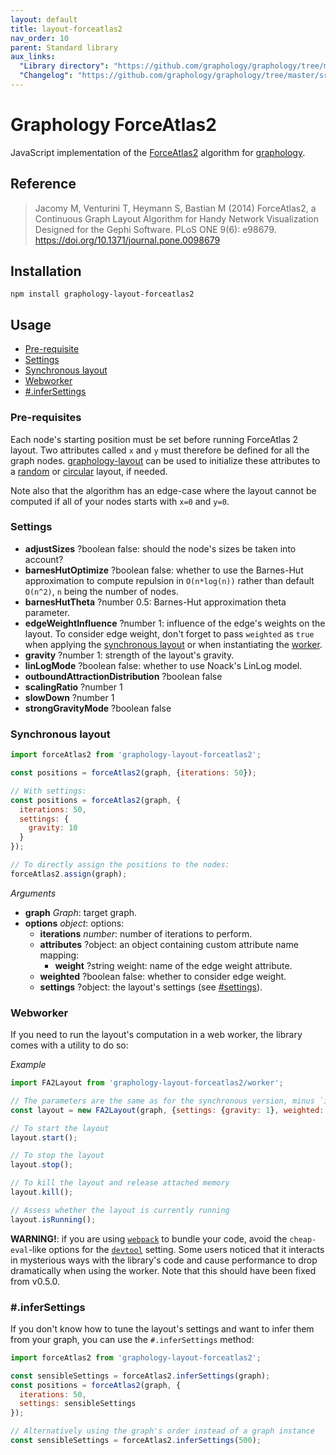 ```yaml
---
layout: default
title: layout-forceatlas2
nav_order: 10
parent: Standard library
aux_links:
  "Library directory": "https://github.com/graphology/graphology/tree/master/src/layout-forceatlas2"
  "Changelog": "https://github.com/graphology/graphology/tree/master/src/layout-forceatlas2/CHANGELOG.md"
---
```


# Graphology ForceAtlas2

JavaScript implementation of the [ForceAtlas2](https://journals.plos.org/plosone/article?id=10.1371/journal.pone.0098679) algorithm for [graphology](..).

## Reference

> Jacomy M, Venturini T, Heymann S, Bastian M (2014) ForceAtlas2, a Continuous Graph Layout Algorithm for Handy Network Visualization Designed for the Gephi Software. PLoS ONE 9(6): e98679. https://doi.org/10.1371/journal.pone.0098679

## Installation

```
npm install graphology-layout-forceatlas2
```

## Usage

- [Pre-requisite](#pre-requisite)
- [Settings](#settings)
- [Synchronous layout](#synchronous-layout)
- [Webworker](#webworker)
- [#.inferSettings](#infersettings)

### Pre-requisites

Each node's starting position must be set before running ForceAtlas 2 layout. Two attributes called `x` and `y` must therefore be defined for all the graph nodes. [graphology-layout](/standard-library/layout) can be used to initialize these attributes to a [random](/standard-library/layout#random) or [circular](/standard-library/layout#circular) layout, if needed.

Note also that the algorithm has an edge-case where the layout cannot be computed if all of your nodes starts with `x=0` and `y=0`.

### Settings

- **adjustSizes** <span class="code">?boolean</span> <span class="default">false</span>: should the node's sizes be taken into account?
- **barnesHutOptimize** <span class="code">?boolean</span> <span class="default">false</span>: whether to use the Barnes-Hut approximation to compute repulsion in `O(n*log(n))` rather than default `O(n^2)`, `n` being the number of nodes.
- **barnesHutTheta** <span class="code">?number</span> <span class="default">0.5</span>: Barnes-Hut approximation theta parameter.
- **edgeWeightInfluence** <span class="code">?number</span> <span class="default">1</span>: influence of the edge's weights on the layout. To consider edge weight, don't forget to pass `weighted` as `true` when applying the [synchronous layout](#synchronous-layout) or when instantiating the [worker](#webworker).
- **gravity** <span class="code">?number</span> <span class="default">1</span>: strength of the layout's gravity.
- **linLogMode** <span class="code">?boolean</span> <span class="default">false</span>: whether to use Noack's LinLog model.
- **outboundAttractionDistribution** <span class="code">?boolean</span> <span class="default">false</span>
- **scalingRatio** <span class="code">?number</span> <span class="default">1</span>
- **slowDown** <span class="code">?number</span> <span class="default">1</span>
- **strongGravityMode** <span class="code">?boolean</span> <span class="default">false</span>

### Synchronous layout

```js
import forceAtlas2 from 'graphology-layout-forceatlas2';

const positions = forceAtlas2(graph, {iterations: 50});

// With settings:
const positions = forceAtlas2(graph, {
  iterations: 50,
  settings: {
    gravity: 10
  }
});

// To directly assign the positions to the nodes:
forceAtlas2.assign(graph);
```

_Arguments_

- **graph** _Graph_: target graph.
- **options** _object_: options:
  - **iterations** _number_: number of iterations to perform.
  - **attributes** <span class="code">?object</span>: an object containing custom attribute name mapping:
    - **weight** <span class="code">?string</span> <span class="default">weight</span>: name of the edge weight attribute.
  - **weighted** <span class="code">?boolean</span> <span class="default">false</span>: whether to consider edge weight.
  - **settings** <span class="code">?object</span>: the layout's settings (see [#settings](#settings)).

### Webworker

If you need to run the layout's computation in a web worker, the library comes with a utility to do so:

_Example_

```js
import FA2Layout from 'graphology-layout-forceatlas2/worker';

// The parameters are the same as for the synchronous version, minus `iterations` of course
const layout = new FA2Layout(graph, {settings: {gravity: 1}, weighted: true});

// To start the layout
layout.start();

// To stop the layout
layout.stop();

// To kill the layout and release attached memory
layout.kill();

// Assess whether the layout is currently running
layout.isRunning();
```

**WARNING!**: if you are using [`webpack`](https://webpack.js.org/) to bundle your code, avoid the `cheap-eval`-like options for the [`devtool`](https://webpack.js.org/configuration/devtool/) setting. Some users noticed that it interacts in mysterious ways with the library's code and cause performance to drop dramatically when using the worker. Note that this should have been fixed from v0.5.0.

### #.inferSettings

If you don't know how to tune the layout's settings and want to infer them from your graph, you can use the `#.inferSettings` method:

```js
import forceAtlas2 from 'graphology-layout-forceatlas2';

const sensibleSettings = forceAtlas2.inferSettings(graph);
const positions = forceAtlas2(graph, {
  iterations: 50,
  settings: sensibleSettings
});

// Alternatively using the graph's order instead of a graph instance
const sensibleSettings = forceAtlas2.inferSettings(500);
```

